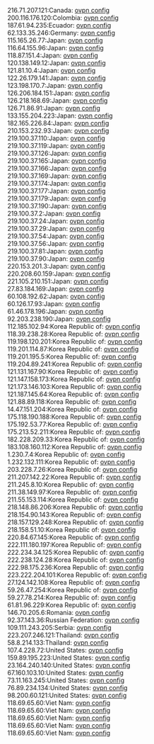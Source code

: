 216.71.207.121:Canada: [ovpn config](vpn/216_71_207_121.ovpn)  
200.116.176.120:Colombia: [ovpn config](vpn/200_116_176_120.ovpn)  
187.61.94.235:Ecuador: [ovpn config](vpn/187_61_94_235.ovpn)  
62.133.35.246:Germany: [ovpn config](vpn/62_133_35_246.ovpn)  
115.165.26.77:Japan: [ovpn config](vpn/115_165_26_77.ovpn)  
116.64.155.96:Japan: [ovpn config](vpn/116_64_155_96.ovpn)  
118.87.151.4:Japan: [ovpn config](vpn/118_87_151_4.ovpn)  
120.138.149.12:Japan: [ovpn config](vpn/120_138_149_12.ovpn)  
121.81.10.4:Japan: [ovpn config](vpn/121_81_10_4.ovpn)  
122.26.179.141:Japan: [ovpn config](vpn/122_26_179_141.ovpn)  
123.198.170.7:Japan: [ovpn config](vpn/123_198_170_7.ovpn)  
126.206.184.151:Japan: [ovpn config](vpn/126_206_184_151.ovpn)  
126.218.168.69:Japan: [ovpn config](vpn/126_218_168_69.ovpn)  
126.71.86.91:Japan: [ovpn config](vpn/126_71_86_91.ovpn)  
133.155.204.223:Japan: [ovpn config](vpn/133_155_204_223.ovpn)  
182.165.226.84:Japan: [ovpn config](vpn/182_165_226_84.ovpn)  
210.153.232.93:Japan: [ovpn config](vpn/210_153_232_93.ovpn)  
219.100.37.110:Japan: [ovpn config](vpn/219_100_37_110.ovpn)  
219.100.37.119:Japan: [ovpn config](vpn/219_100_37_119.ovpn)  
219.100.37.126:Japan: [ovpn config](vpn/219_100_37_126.ovpn)  
219.100.37.165:Japan: [ovpn config](vpn/219_100_37_165.ovpn)  
219.100.37.166:Japan: [ovpn config](vpn/219_100_37_166.ovpn)  
219.100.37.169:Japan: [ovpn config](vpn/219_100_37_169.ovpn)  
219.100.37.174:Japan: [ovpn config](vpn/219_100_37_174.ovpn)  
219.100.37.177:Japan: [ovpn config](vpn/219_100_37_177.ovpn)  
219.100.37.179:Japan: [ovpn config](vpn/219_100_37_179.ovpn)  
219.100.37.190:Japan: [ovpn config](vpn/219_100_37_190.ovpn)  
219.100.37.2:Japan: [ovpn config](vpn/219_100_37_2.ovpn)  
219.100.37.24:Japan: [ovpn config](vpn/219_100_37_24.ovpn)  
219.100.37.29:Japan: [ovpn config](vpn/219_100_37_29.ovpn)  
219.100.37.54:Japan: [ovpn config](vpn/219_100_37_54.ovpn)  
219.100.37.56:Japan: [ovpn config](vpn/219_100_37_56.ovpn)  
219.100.37.81:Japan: [ovpn config](vpn/219_100_37_81.ovpn)  
219.100.37.90:Japan: [ovpn config](vpn/219_100_37_90.ovpn)  
220.153.201.3:Japan: [ovpn config](vpn/220_153_201_3.ovpn)  
220.208.60.159:Japan: [ovpn config](vpn/220_208_60_159.ovpn)  
221.105.210.151:Japan: [ovpn config](vpn/221_105_210_151.ovpn)  
27.83.184.169:Japan: [ovpn config](vpn/27_83_184_169.ovpn)  
60.108.192.62:Japan: [ovpn config](vpn/60_108_192_62.ovpn)  
60.126.17.93:Japan: [ovpn config](vpn/60_126_17_93.ovpn)  
61.46.178.196:Japan: [ovpn config](vpn/61_46_178_196.ovpn)  
92.203.238.190:Japan: [ovpn config](vpn/92_203_238_190.ovpn)  
112.185.102.94:Korea Republic of: [ovpn config](vpn/112_185_102_94.ovpn)  
118.39.238.28:Korea Republic of: [ovpn config](vpn/118_39_238_28.ovpn)  
119.198.120.201:Korea Republic of: [ovpn config](vpn/119_198_120_201.ovpn)  
119.201.114.87:Korea Republic of: [ovpn config](vpn/119_201_114_87.ovpn)  
119.201.195.5:Korea Republic of: [ovpn config](vpn/119_201_195_5.ovpn)  
119.204.89.241:Korea Republic of: [ovpn config](vpn/119_204_89_241.ovpn)  
121.131.167.90:Korea Republic of: [ovpn config](vpn/121_131_167_90.ovpn)  
121.147.158.173:Korea Republic of: [ovpn config](vpn/121_147_158_173.ovpn)  
121.173.146.103:Korea Republic of: [ovpn config](vpn/121_173_146_103.ovpn)  
121.187.145.64:Korea Republic of: [ovpn config](vpn/121_187_145_64.ovpn)  
121.88.89.118:Korea Republic of: [ovpn config](vpn/121_88_89_118.ovpn)  
14.47.151.204:Korea Republic of: [ovpn config](vpn/14_47_151_204.ovpn)  
175.118.190.188:Korea Republic of: [ovpn config](vpn/175_118_190_188.ovpn)  
175.192.53.77:Korea Republic of: [ovpn config](vpn/175_192_53_77.ovpn)  
175.213.52.211:Korea Republic of: [ovpn config](vpn/175_213_52_211.ovpn)  
182.228.209.33:Korea Republic of: [ovpn config](vpn/182_228_209_33.ovpn)  
183.108.160.112:Korea Republic of: [ovpn config](vpn/183_108_160_112.ovpn)  
1.230.7.4:Korea Republic of: [ovpn config](vpn/1_230_7_4.ovpn)  
1.232.132.111:Korea Republic of: [ovpn config](vpn/1_232_132_111.ovpn)  
203.228.7.26:Korea Republic of: [ovpn config](vpn/203_228_7_26.ovpn)  
211.207.142.22:Korea Republic of: [ovpn config](vpn/211_207_142_22.ovpn)  
211.245.8.10:Korea Republic of: [ovpn config](vpn/211_245_8_10.ovpn)  
211.38.149.97:Korea Republic of: [ovpn config](vpn/211_38_149_97.ovpn)  
211.55.153.114:Korea Republic of: [ovpn config](vpn/211_55_153_114.ovpn)  
218.148.86.206:Korea Republic of: [ovpn config](vpn/218_148_86_206.ovpn)  
218.154.90.143:Korea Republic of: [ovpn config](vpn/218_154_90_143.ovpn)  
218.157.129.248:Korea Republic of: [ovpn config](vpn/218_157_129_248.ovpn)  
218.158.51.10:Korea Republic of: [ovpn config](vpn/218_158_51_10.ovpn)  
220.84.67.145:Korea Republic of: [ovpn config](vpn/220_84_67_145.ovpn)  
222.111.180.197:Korea Republic of: [ovpn config](vpn/222_111_180_197.ovpn)  
222.234.34.125:Korea Republic of: [ovpn config](vpn/222_234_34_125.ovpn)  
222.238.124.28:Korea Republic of: [ovpn config](vpn/222_238_124_28.ovpn)  
222.98.175.236:Korea Republic of: [ovpn config](vpn/222_98_175_236.ovpn)  
223.222.204.101:Korea Republic of: [ovpn config](vpn/223_222_204_101.ovpn)  
27.124.142.108:Korea Republic of: [ovpn config](vpn/27_124_142_108.ovpn)  
59.26.47.254:Korea Republic of: [ovpn config](vpn/59_26_47_254.ovpn)  
59.27.78.214:Korea Republic of: [ovpn config](vpn/59_27_78_214.ovpn)  
61.81.96.229:Korea Republic of: [ovpn config](vpn/61_81_96_229.ovpn)  
146.70.205.6:Romania: [ovpn config](vpn/146_70_205_6.ovpn)  
92.37.143.36:Russian Federation: [ovpn config](vpn/92_37_143_36.ovpn)  
109.111.243.205:Serbia: [ovpn config](vpn/109_111_243_205.ovpn)  
223.207.246.121:Thailand: [ovpn config](vpn/223_207_246_121.ovpn)  
58.8.214.133:Thailand: [ovpn config](vpn/58_8_214_133.ovpn)  
107.4.228.72:United States: [ovpn config](vpn/107_4_228_72.ovpn)  
159.89.195.223:United States: [ovpn config](vpn/159_89_195_223.ovpn)  
23.164.240.140:United States: [ovpn config](vpn/23_164_240_140.ovpn)  
67.160.103.10:United States: [ovpn config](vpn/67_160_103_10.ovpn)  
73.11.163.245:United States: [ovpn config](vpn/73_11_163_245.ovpn)  
76.89.234.134:United States: [ovpn config](vpn/76_89_234_134.ovpn)  
98.200.60.121:United States: [ovpn config](vpn/98_200_60_121.ovpn)  
118.69.65.60:Viet Nam: [ovpn config](vpn/118_69_65_60.ovpn)  
118.69.65.60:Viet Nam: [ovpn config](vpn/118_69_65_60.ovpn)  
118.69.65.60:Viet Nam: [ovpn config](vpn/118_69_65_60.ovpn)  
118.69.65.60:Viet Nam: [ovpn config](vpn/118_69_65_60.ovpn)  
118.69.65.60:Viet Nam: [ovpn config](vpn/118_69_65_60.ovpn)  
